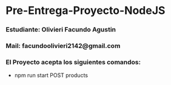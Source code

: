 # Pre-Entrega-Proyecto-NodeJS

<h3>Estudiante: Olivieri Facundo Agustin</h3>
<h3>Mail: facundoolivieri2142@gmail.com</h3>

<h3>El Proyecto acepta los siguientes comandos:</h3>
<ul>
  <li> npm run start POST products <title> <price> <category> </li>
  <li> npm run start DELETE products/<productId> </li>
  <li> npm run start GET products </li>
  <li> npm run start GET products/<productId> </li>
</ul>
